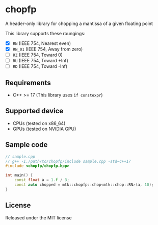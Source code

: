 # chopfp

A header-only library for chopping a mantissa of a given floating point

This library supports these roungings:
- [x] `RN` (IEEE 754, Nearest even)
- [x] `RN_01` (IEEE 754, Away from zero)
- [ ] `RZ` (IEEE 754, Toward 0)
- [ ] `RU` (IEEE 754, Toward +Inf)
- [ ] `RD` (IEEE 754, Toward -Inf)

## Requirements
- C++ >= 17 (This library uses `if constexpr`)

## Supported device
- CPUs (tested on x86_64)
- GPUs (tested on NVIDIA GPU)

## Sample code
```cpp
// sample.cpp
// g++ -I./path/to/chopfp/include sample.cpp -std=c++17
#include <chopfp/chopfp.hpp>

int main() {
	const float a = 1.f / 3;
	const auto chopped = mtk::chopfp::chop<mtk::chop::RN>(a, 10);
}
```

## License
Released under the MIT license

